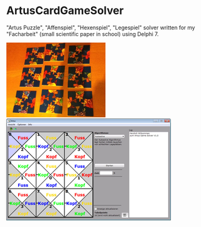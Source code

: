 # ArtusCardGameSolver
"Artus Puzzle", "Affenspiel", "Hexenspiel", "Legespiel" solver written for my "Facharbeit" (small scientific paper in school) using Delphi 7.

![Picture of the game](https://github.com/BSVogler/ArtusCardGameSolver/blob/master/cardgame.jpg?raw=true)
![Screenshot](https://github.com/BSVogler/ArtusCardGameSolver/blob/master/program.jpg?raw=true)

